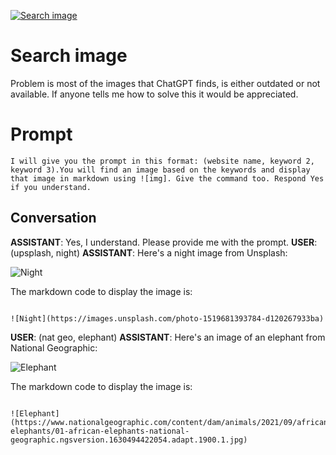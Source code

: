
[![Search image](https://flow-prompt-covers.s3.us-west-1.amazonaws.com/icon/minimalist/mini_5.png)]()
# Search image 
Problem is most of the images that ChatGPT finds, is either outdated or not available. If anyone tells me how to solve this it would be appreciated.

# Prompt

```
I will give you the prompt in this format: (website name, keyword 2, keyword 3).You will find an image based on the keywords and display that image in markdown using ![img]. Give the command too. Respond Yes if you understand.
```

## Conversation

**ASSISTANT**: Yes, I understand. Please provide me with the prompt.
**USER**: (upsplash, night)
**ASSISTANT**: Here's a night image from Unsplash:



![Night](https://images.unsplash.com/photo-1519681393784-d120267933ba)



The markdown code to display the image is:

```

![Night](https://images.unsplash.com/photo-1519681393784-d120267933ba)

```
**USER**: (nat geo, elephant)
**ASSISTANT**: Here's an image of an elephant from National Geographic:



![Elephant](https://www.nationalgeographic.com/content/dam/animals/2021/09/african-elephants/01-african-elephants-national-geographic.ngsversion.1630494422054.adapt.1900.1.jpg)



The markdown code to display the image is:

```

![Elephant](https://www.nationalgeographic.com/content/dam/animals/2021/09/african-elephants/01-african-elephants-national-geographic.ngsversion.1630494422054.adapt.1900.1.jpg)

```


